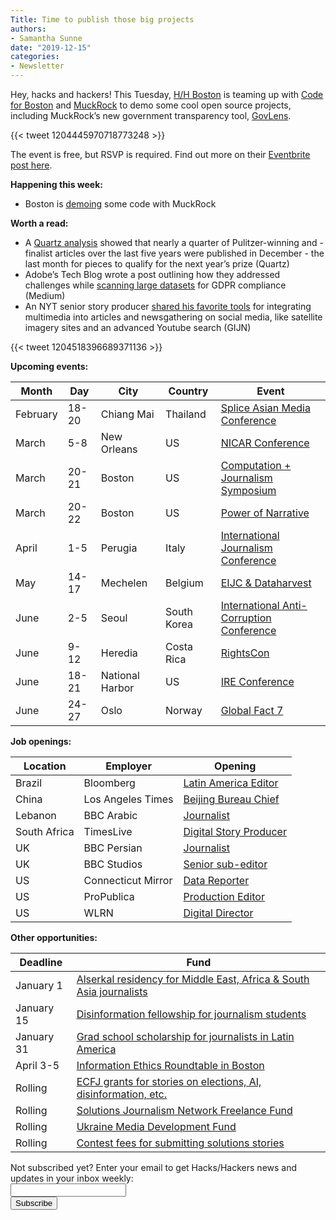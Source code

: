 ```yaml
---
Title: Time to publish those big projects
authors: 
- Samantha Sunne
date: "2019-12-15"
categories:
- Newsletter
---
```


Hey, hacks and hackers! This Tuesday, [H/H Boston](https://www.meetup.com/hackshackersboston/) is teaming up with [Code for Boston](http://codeforboston.org/) and [MuckRock](https://www.muckrock.com/) to demo some cool open source projects, including MuckRock’s new government transparency tool, [GovLens](https://www.muckrock.com/news/archives/2019/jul/29/mrn-govlens-website-analysis/).

{{< tweet 1204445970718773248 >}}

The event is free, but RSVP is required. Find out more on their [Eventbrite post here](https://www.eventbrite.com/e/code-for-boston-demo-night-2019-tickets-79884092471).

**Happening this week:**

* Boston is [demoing](https://www.eventbrite.com/e/code-for-boston-demo-night-2019-tickets-79884092471) some code with MuckRock

**Worth a read:**

* A [Quartz analysis](https://qz.com/1764300/why-so-much-investigative-journalism-gets-published-in-december/) showed that nearly a quarter of Pulitzer-winning and -finalist articles over the last five years were published in December - the last month for pieces to qualify for the next year’s prize (Quartz)
* Adobe’s Tech Blog wrote a post outlining how they addressed challenges while [scanning large datasets](https://careerssearch.bbc.co.uk/jobs/job/Senior-subeditor/46482) for GDPR compliance (Medium)
* An NYT senior story producer [shared his favorite tools](https://gijn.org/2019/11/25/my-favorite-tools-malachy-browne/) for integrating multimedia into articles and newsgathering on social media, like satellite imagery sites and an advanced Youtube search (GIJN)

{{< tweet 1204518396689371136 >}}

**Upcoming events:**

| Month | Day | City | Country | Event |
| ----- | --- | ---- | ------- | ----- |
February | 18-20 | Chiang Mai | Thailand | [Splice Asian Media Conference](https://www.splicemedia.com/splicebeta2019/)
March | 5-8 | New Orleans | US | [NICAR Conference](https://www.ire.org/events-and-training/conferences/nicar-2020)
March | 20-21 | Boston | US | [Computation + Journalism Symposium](https://cj2020.northeastern.edu/)
March | 20-22 | Boston | US | [Power of Narrative](http://www.bu.edu/com/narrative/index.html)
April | 1-5 | Perugia | Italy | [International Journalism Conference](https://www.journalismfestival.com/)
May | 14-17 | Mechelen | Belgium | [EIJC & Dataharvest](https://dataharvest.eu/)
June | 2-5 | Seoul | South Korea | [International Anti-Corruption Conference](https://iaccseries.org/blog/19th-international-anti-corruption-conference-will-take-place-on-2-5-june-2020-in-seoul-korea/)
June | 9-12 | Heredia | Costa Rica | [RightsCon](https://www.facebook.com/events/2389136194744554/)
June | 18-21 | National Harbor | US | [IRE Conference](https://www.ire.org/events-and-training/event/4125)
June | 24-27 | Oslo | Norway | [Global Fact 7](https://www.poynter.org/fact-checking/2019/apply-now-for-the-seventh-global-fact-checking-summit-in-oslo/)

**Job openings:**

| Location | Employer | Opening |
| -------- | -------- | ------- |
Brazil | Bloomberg | [Latin America Editor](https://careers.bloomberg.com/job/detail/79487?lc=Brasilia)
China | Los Angeles Times | [Beijing Bureau Chief](https://wd5.myworkdaysite.com/recruiting/nantmedia/LATimesCareers/job/AL-NoCityWork-At-Home/Beijing-Bureau-Chief_REQ_000356-3)
Lebanon | BBC Arabic | [Journalist](https://careerssearch.bbc.co.uk/jobs/job/Journalist-BBC-Arabic-Dunyana/46210)
South Africa | TimesLive | [Digital Story Producer](https://journalism.co.za/timeslive-seeks-digital-story-producer/)
UK | BBC Persian | [Journalist](https://careerssearch.bbc.co.uk/jobs/job/Journalist-BBC-Persian-TV/43562)
UK | BBC Studios | [Senior sub-editor](https://careerssearch.bbc.co.uk/jobs/job/Senior-subeditor/46482)
US | Connecticut Mirror | [Data Reporter](https://ctmirror.org/work-for-us/)
US | ProPublica | [Production Editor](https://careers.journalists.org/jobs/13161084/production-editor)
US | WLRN | [Digital Director](https://www.wlrn.org/post/digital-director-wlrn-public-media)

**Other opportunities:**

| Deadline | Fund |
| -------- | ---- |
January 1 | [Alserkal residency for Middle East, Africa & South Asia journalists](https://careerssearch.bbc.co.uk/jobs/job/Senior-subeditor/46482) 
January 15 | [Disinformation fellowship for journalism students](https://culturalvistas.org/articles/press-releases/journalism-students-apply-now-for-an-international-fellowship-focused-on-curbing-fake-news/)
January 31 | [Grad school scholarship for journalists in Latin America](https://careers.bloomberg.com/job/detail/79487?lc=Brasilia)
April 3-5 | [Information Ethics Roundtable in Boston](https://www.northeastern.edu/csshresearch/ethics/information-ethics-roundtable/)
Rolling | [ECFJ grants for stories on elections, AI, disinformation, etc.](https://www.eyebeam.org/eyebeam-center-for-the-future-of-journalism/)
Rolling | [Solutions Journalism Network Freelance Fund](https://thewholestory.solutionsjournalism.org/now-offering-travel-funds-for-freelancers-857c49f9b395)
Rolling | [Ukraine Media Development Fund](http://ijnet.org/en/opportunities/media-development-grants-available-ukraine)
Rolling | [Contest fees for submitting solutions stories](https://thewholestory.solutionsjournalism.org/submitting-your-solutions-story-to-a-journalism-award-contest-we-can-help-with-the-fees-12b3e3ab6b01?mc_cid=57b074cc10&mc_eid=f9f525b1fd)

<div id="mc_embed_signup"><form id="mc-embedded-subscribe-form" class="validate" action="//hackshackers.us1.list-manage.com/subscribe/post?u=c56f2e53d5ed6ef87f8aaa75c&amp;id=fb2bc6f10b" method="post" name="mc-embedded-subscribe-form" novalidate="" target="_blank">

<div id="mc_embed_signup_scroll">

<div class="mc-field-group"><label for="mce-EMAIL">Not subscribed yet? Enter your email to get Hacks/Hackers news and updates in your inbox weekly:  </label></div>

<div class="mc-field-group"><input id="mce-EMAIL" class="required email" name="EMAIL" type="email" value="" /></div>

<!-- real people should not fill this in and expect good things - do not remove this or risk form bot signups-->

<div style="position: absolute; left: -5000px;"><input tabindex="-1" name="b_c56f2e53d5ed6ef87f8aaa75c_fb2bc6f10b" type="text" value="" /></div>

<div class="clear"><input id="mc-embedded-subscribe" class="button" name="subscribe" type="submit" value="Subscribe" /></div>

</div>

</form></div>

<!--End mc_embed_signup-->

<meta name="twitter:card" content="summary">

<meta name="twitter:image:src" content="https://hackshackers.com/content-images/about/hackshackers_logomark.png">
